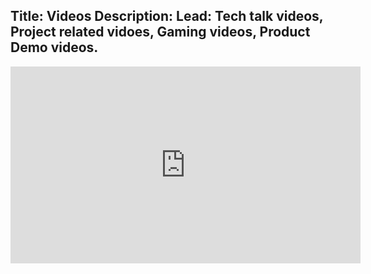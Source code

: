 Title: Videos
Description:
Lead: Tech talk videos,  Project related vidoes, Gaming videos, Product Demo videos.
---



 <iframe width="560"
         height="315"
         frameborder="0"
         allow="autoplay; encrypted-media"
         allowfullscreen
         src="https://www.youtube.com/embed/9i2LVL4i55w">
</iframe>





<!-- <p><iframe style="display:inline-block; height: 2622px" frameborder="0" scrolling="no" src="https://www.youtube.com/watch?v=9i2LVL4i55w" width="100%"></iframe></p>

 <iframe width="420" height="315" frameborder="0" allowfullscreen scrolling="no" 
src="https://www.youtube.com/watch?v=9i2LVL4i55w">
</iframe> -->

